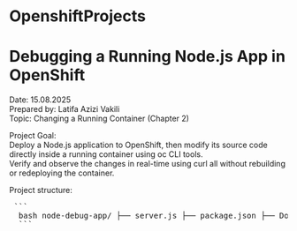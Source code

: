 # OpenshiftProjects
# Debugging a Running Node.js App in OpenShift
Date: 15.08.2025  
Prepared by: Latifa Azizi Vakili  
Topic: Changing a Running Container (Chapter 2)

Project Goal:  
Deploy a Node.js application to OpenShift, then modify its source code directly inside a running container using oc CLI tools.  
Verify and observe the changes in real-time using curl all without rebuilding or redeploying the container.

Project structure:
<pre> ``` 
  bash node-debug-app/ ├── server.js ├── package.json ├── Dockerfile ├── node_modules/ └── OpenShift/ ├── BuildConfig # oc start-build triggers this ├── Pods # Running Node.js pods ├── Services # Service exposing the pod └── Routes # Route to access app externally
  ``` </pre>
